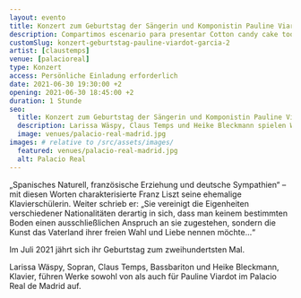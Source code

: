 ```yaml
---
layout: evento
title: Konzert zum Geburtstag der Sängerin und Komponistin Pauline Viardot-Garcia
description: Compartimos escenario para presentar Cotton candy cake tootsie roll. Cotton candy chocolate liquorice soufflé tart pastry.
customSlug: konzert-geburtstag-pauline-viardot-garcia-2
artist: [claustemps]
venue: [palacioreal]
type: Konzert
access: Persönliche Einladung erforderlich
date: 2021-06-30 19:30:00 +2
opening: 2021-06-30 18:45:00 +2
duration: 1 Stunde
seo:
  title: Konzert zum Geburtstag der Sängerin und Komponistin Pauline Viardot-Garcia
  description: Larissa Wäspy, Claus Temps und Heike Bleckmann spielen Werke von Pauline Viardot-García im Königspalast in Madrid.
  image: venues/palacio-real-madrid.jpg
images: # relative to /src/assets/images/
  featured: venues/palacio-real-madrid.jpg
  alt: Palacio Real
---
```


„Spanisches Naturell, französische Erziehung und deutsche Sympathien“ – mit diesen Worten charakterisierte Franz Liszt seine ehemalige Klavierschülerin. Weiter schrieb er: „Sie vereinigt die Eigenheiten verschiedener Nationalitäten derartig in sich, dass man keinem bestimmten Boden einen ausschließlichen Anspruch an sie zugestehen, sondern die Kunst das Vaterland ihrer freien Wahl und Liebe nennen möchte…“

Im Juli 2021 jährt sich ihr Geburtstag zum zweihundertsten Mal.

Larissa Wäspy, Sopran, Claus Temps, Bassbariton und Heike Bleckmann, Klavier, führen Werke sowohl von als auch für Pauline Viardot im Palacio Real de Madrid auf.
